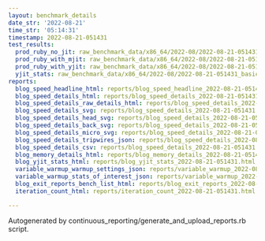 ```yaml
---
layout: benchmark_details
date_str: '2022-08-21'
time_str: '05:14:31'
timestamp: 2022-08-21-051431
test_results:
  prod_ruby_no_jit: raw_benchmark_data/x86_64/2022-08/2022-08-21-051431_basic_benchmark_prod_ruby_no_jit.json
  prod_ruby_with_mjit: raw_benchmark_data/x86_64/2022-08/2022-08-21-051431_basic_benchmark_prod_ruby_with_mjit.json
  prod_ruby_with_yjit: raw_benchmark_data/x86_64/2022-08/2022-08-21-051431_basic_benchmark_prod_ruby_with_yjit.json
  yjit_stats: raw_benchmark_data/x86_64/2022-08/2022-08-21-051431_basic_benchmark_yjit_stats.json
reports:
  blog_speed_headline_html: reports/blog_speed_headline_2022-08-21-051431.html
  blog_speed_details_html: reports/blog_speed_details_2022-08-21-051431.html
  blog_speed_details_raw_details_html: reports/blog_speed_details_2022-08-21-051431.raw_details.html
  blog_speed_details_svg: reports/blog_speed_details_2022-08-21-051431.svg
  blog_speed_details_head_svg: reports/blog_speed_details_2022-08-21-051431.head.svg
  blog_speed_details_back_svg: reports/blog_speed_details_2022-08-21-051431.back.svg
  blog_speed_details_micro_svg: reports/blog_speed_details_2022-08-21-051431.micro.svg
  blog_speed_details_tripwires_json: reports/blog_speed_details_2022-08-21-051431.tripwires.json
  blog_speed_details_csv: reports/blog_speed_details_2022-08-21-051431.csv
  blog_memory_details_html: reports/blog_memory_details_2022-08-21-051431.html
  blog_yjit_stats_html: reports/blog_yjit_stats_2022-08-21-051431.html
  variable_warmup_warmup_settings_json: reports/variable_warmup_2022-08-21-051431.warmup_settings.json
  variable_warmup_stats_of_interest_json: reports/variable_warmup_2022-08-21-051431.stats_of_interest.json
  blog_exit_reports_bench_list_html: reports/blog_exit_reports_2022-08-21-051431.bench_list.html
  iteration_count_html: reports/iteration_count_2022-08-21-051431.html

---
```

Autogenerated by continuous_reporting/generate_and_upload_reports.rb script.
